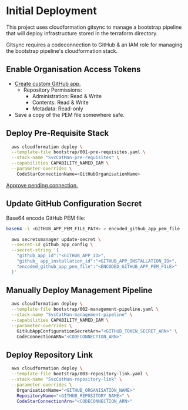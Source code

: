 # Initial Deployment

This project uses cloudformation gitsync to manage a bootstrap pipeline that
will deploy infrastructure stored in the terraform directory.

Gitsync requires a codeconnection to GitHub & an IAM role for managing the
bootstrap pipeline's cloudformation stack.

## Enable Organisation Access Tokens

* [Create custom GitHub app.](https://docs.github.com/en/apps/creating-github-apps)
  * Repository Permissions:
    * Administration: Read & Write
    * Contents:       Read & Write
    * Metadata:       Read-only
* Save a copy of the PEM file somewhere safe.

## Deploy Pre-Requisite Stack

```bash
  aws cloudformation deploy \
  --template-file bootstrap/001-pre-requisites.yaml \
  --stack-name "SvcCatMan-pre-requisites" \
  --capabilities CAPABILITY_NAMED_IAM \
  --parameter-overrides \
    CodeStarConnectionName=<GitHubOrganisationName>
```

[Approve pending connection.](https://docs.aws.amazon.com/dtconsole/latest/userguide/connections-update.html)

## Update GitHub Configuration Secret

Base64 encode GitHub PEM file:
```bash
base64 -i <GITHUB_APP_PEM_FILE_PATH> > encoded_github_app_pem_file
```

```bash
  aws secretsmanager update-secret \
  --secret-id github_app_config \
  --secret-string '{
    "github_app_id":"<GITHUB_APP_ID>",
    "github_ app_installation_id":"<GITHUB_APP_INSTALLATION_ID>",
    "encoded_github_app_pem_file":"<ENCODED_GITHUB_APP_PEM_FILE>"
  }'
```

## Manually Deploy Management Pipeline

```bash
  aws cloudformation deploy \
  --template-file bootstrap/002-management-pipeline.yaml \
  --stack-name "SvcCatMan-management-pipeline" \
  --capabilities CAPABILITY_NAMED_IAM \
  --parameter-overrides \
    GitHubAppConfigurationSecretArn="<GITHUB_TOKEN_SECRET_ARN>" \
    CodeConnectionARN="<CODECONNECTION_ARN>"
```

## Deploy Repository Link

```bash
  aws cloudformation deploy \
  --template-file bootstrap/003-repository-link.yaml \
  --stack-name "SvcCatMan-repository-link" \
  --parameter-overrides \
    OrganisationName="<GITHUB_ORGANISATION_NAME>"
    RepositoryName="<GITHUB_REPOSITORY_NAME>" \
    CodeStarConnectionArn="<CODECONNECTION_ARN>"
```
